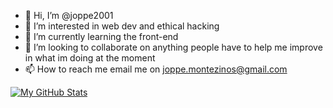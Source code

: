 - 👋 Hi, I’m @joppe2001
- 👀 I’m interested in web dev and ethical hacking
- 🌱 I’m currently learning the front-end 
- 💞️ I’m looking to collaborate on anything people have to help me improve in what im doing at the moment
- 📫 How to reach me email me on joppe.montezinos@gmail.com

[![My GitHub Stats](https://github-readme-stats.vercel.app/api/?username=joppe2001&count_private=true&theme=radical&showicons=true)]()

